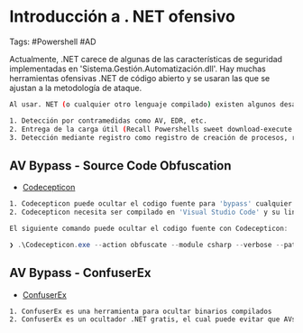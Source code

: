 # Introducción a . NET ofensivo 

Tags: #Powershell #AD 

Actualmente, .NET carece de algunas de las características de seguridad implementadas en 'Sistema.Gestión.Automatización.dll'. Hay muchas herramientas ofensivas .NET de código abierto y se usaran las que se ajustan a la metodología de ataque.

```bash 
Al usar. NET (o cualquier otro lenguaje compilado) existen algunos desafíos

1. Detección por contramedidas como AV, EDR, etc.
2. Entrega de la carga útil (Recall Powershells sweet download-execute cradles)
3. Detección mediante registro como registro de creación de procesos, registro de línea de comandos etc.
```

## AV Bypass - Source Code Obfuscation 

* [Codecepticon](https://github.com/Accenture/Codecepticon)

```bash 
1. Codecepticon puede ocultar el codigo fuente para 'bypass' cualquier detección 'siganture-related'
2. Codecepticon necesita ser compilado en 'Visual Studio Code' y su linea de comando puede ayudar a generar una ocultación de comando más rapida
```

```powershell 
El siguiente comando puede ocultar el codigo fuente con Codecepticon:

❯ .\Codecepticon.exe --action obfuscate --module csharp --verbose --path "C:\AD\Tools\Rubeus.sln" --map-file "C:\AD\Tools\Mapping.html" --profile rubeus --rename ncefpavs --rename-method markov --markov-min-length 3 --markov-max-length 10 --markov-min-words 3 --markov-max-words 5 --string-rewrite --string-rewrite-method xor 
```

## AV Bypass - ConfuserEx

* [ConfuserEx](https://mkaring.github.io/ConfuserEx/)

```bash 
1. ConfuserEx es una herramienta para ocultar binarios compilados 
2. ConfuserEx es un ocultador .NET gratis, el cual puede evitar que AVs realicen firmas basadas en detección
```
